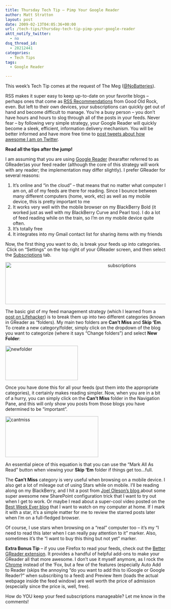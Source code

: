 ```yaml
---
title: Thursday Tech Tip – Pimp Your Google Reader
author: Matt Stratton
layout: post
date: 2009-02-13T04:05:36+00:00
url: /tech-tips/thursday-tech-tip-pimp-your-google-reader
aktt_notify_twitter:
  - no
dsq_thread_id:
  - 28212441
categories:
  - Tech Tips
tags:
  - Google Reader

---
```

This week&#8217;s Tech Tip comes at the request of The Meg (<a href="https://twitter.com/NoBatteries" target="_blank">@NoBatteries</a>).

RSS makes it super easy to keep up-to-date on your favorite blogs &#8211; perhaps ones that come as <a href="/topics/rss-recommendations/" target="_self">RSS Recommendations</a> from Good Old Rock, even. But left to their own devices, your subscriptions can quickly get out of hand and become difficult to manage. You&#8217;re a busy person &#8211; you don&#8217;t have hours and hours to slog through all of the posts in your feeds. Never fear &#8211; by following very simple strategy, your Google Reader will quickly become a sleek, efficient, information delivery mechanism. You will be better informed and have more free time to <a href="https://twitter.com/mattstratton" target="_blank">post tweets about how awesome I am on Twitter</a>.

**Read all the tips after the jump!**

<!--more-->

I am assuming that you are using <a href="https://google.com/reader" target="_blank">Google Reader</a> (hearafter referred to as GReader)as your feed reader (although the core of this strategy will work with any reader; the implementation may differ slightly). I prefer GReader for several reasons:

  1. It&#8217;s online and &#8220;in the cloud&#8221; &#8211; that means that no matter what computer I am on, all of my feeds are there for reading. Since I bounce between many different computers (home, work, etc) as well as my mobile device, this is pretty important to me
  2. It works very well with the mobile browser on my BlackBerry Bold (it worked just as well with my BlackBerry Curve and Pearl too). I do a lot of feed reading while on the train, so I&#8217;m on my mobile device quite often.
  3. It&#8217;s totally free
  4. It integrates into my Gmail contact list for sharing items with my friends

Now, the first thing you want to do, is break your feeds up into categories.  Click on &#8220;Settings&#8221; on the top right of your GReader screen, and then select the <a href="https://www.google.com/reader/settings?display=edit-subscriptions" target="_blank">Subscriptions</a> tab. 

<p style="text-align: center; ">
  <img class="aligncenter size-large wp-image-4815" title="subscriptions" src="/wp-content/uploads/2009/02/subscriptions-1024x188.jpg" alt="subscriptions" width="717" height="132" srcset="/wp-content/uploads/2009/02/subscriptions-1024x188.jpg 1024w, /wp-content/uploads/2009/02/subscriptions-300x55.jpg 300w, /wp-content/uploads/2009/02/subscriptions.jpg 1337w" sizes="(max-width: 717px) 100vw, 717px" />
</p>

The basic gist of my feed management strategy (which I learned from a <a href="https://lifehacker.com/327389/prioritize-your-feed-subscriptions-by-reading-habits" target="_blank">post on Lifehacker</a>) is to break them up into two different categories (known in GReader as &#8220;folders). My main two folders are **Can&#8217;t Miss** and **Skip &#8216;Em**. To create a new category/folder, simply click on the dropdown of the blog you want to categorize (where it says &#8220;Change folders&#8221;) and select **New Folder**:

<img class="aligncenter size-full wp-image-4818" title="newfolder" src="/wp-content/uploads/2009/02/newfolder.jpg" alt="newfolder" width="228" height="108" />

Once you have done this for all your feeds (put them into the appropriate categories), it certainly makes reading simpler. Now, when you are in a bit of a hurry, you can simply click on the **Can&#8217;t Miss** folder in the Navigation Pane, and this will only show you posts from those blogs you have determined to be &#8220;important&#8221;.

<img class="aligncenter size-full wp-image-4819" title="cantmiss" src="/wp-content/uploads/2009/02/cantmiss.jpg" alt="cantmiss" width="292" height="128" />

An essential piece of this equation is that you can use the &#8220;Mark All As Read&#8221; button when viewing your **Skip &#8216;Em** folder if things get too&#8230;full. 

The **Can&#8217;t Miss** category is very useful when browsing on a mobile device. I also get a lot of mileage out of using Stars while on mobile. I&#8217;ll be reading along on my BlackBerry, and I hit a post from <a href="https://www.sharepointjoel.com" target="_blank">Joel Oleson&#8217;s blog </a>about some super awesome new SharePoint configuration trick that I want to try out when I get to work. Or maybe I read about a super-cool video posted on the <a href="https://www.bestweekever.tv" target="_blank">Best Week Ever blog</a> that I want to watch on my computer at home. If I mark it with a star, it&#8217;s a simple matter for me to review the starred posts later when I&#8217;m on a full-fledged browser. 

Of course, I use stars when browsing on a &#8220;real&#8221; computer too &#8211; it&#8217;s my &#8220;I need to read this later when I can really pay attention to it&#8221; marker. Also, sometimes it&#8217;s the &#8220;I want to buy this thing but not yet&#8221; marker. 

**Extra Bonus Tip** &#8211; if you use Firefox to read your feeds, check out the <a href="https://lifehacker.com/software/exclusive-lifehacker-download/trick-out-google-reader-with-better-greader-262020.php" target="_blank">Better GReader extension</a>. It provides a handful of helpful add-ons to make your GReader all that more awesome. I don&#8217;t use it myself anymore, as I rock the <a href="https://www.google.com/chrome" target="_blank">Chrome</a> instead of the &#8216;Fox, but a few of the features (especially Auto Add to Reader (skips the annoying &#8220;do you want to add this to iGoogle or Google Reader?&#8221; when subscribing to a feed) and Preview Item (loads the actual webpage inside the feed window) are well worth the price of admission (especially since the price is, well, free).

How do YOU keep your feed subscriptions manageable? Let me know in the comments!